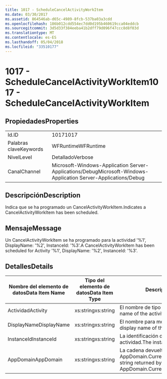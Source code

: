 ```yaml
---
title: 1017 - ScheduleCancelActivityWorkItem
ms.date: 03/30/2017
ms.assetid: 864546ab-d65c-4989-8fcb-537ba03a3cdd
ms.openlocfilehash: 186b012cdd554ec7dd0d195b460619cca04eddcb
ms.sourcegitcommit: 3d5d33f384eeba41b2dff79d096f47ccc8d8f03d
ms.translationtype: MT
ms.contentlocale: es-ES
ms.lasthandoff: 05/04/2018
ms.locfileid: "33510177"
---
```

# <a name="1017---schedulecancelactivityworkitem"></a><span data-ttu-id="0ee28-102">1017 - ScheduleCancelActivityWorkItem</span><span class="sxs-lookup"><span data-stu-id="0ee28-102">1017 - ScheduleCancelActivityWorkItem</span></span>
## <a name="properties"></a><span data-ttu-id="0ee28-103">Propiedades</span><span class="sxs-lookup"><span data-stu-id="0ee28-103">Properties</span></span>  
  
|||  
|-|-|  
|<span data-ttu-id="0ee28-104">Id.</span><span class="sxs-lookup"><span data-stu-id="0ee28-104">ID</span></span>|<span data-ttu-id="0ee28-105">1017</span><span class="sxs-lookup"><span data-stu-id="0ee28-105">1017</span></span>|  
|<span data-ttu-id="0ee28-106">Palabras clave</span><span class="sxs-lookup"><span data-stu-id="0ee28-106">Keywords</span></span>|<span data-ttu-id="0ee28-107">WFRuntime</span><span class="sxs-lookup"><span data-stu-id="0ee28-107">WFRuntime</span></span>|  
|<span data-ttu-id="0ee28-108">Nivel</span><span class="sxs-lookup"><span data-stu-id="0ee28-108">Level</span></span>|<span data-ttu-id="0ee28-109">Detallado</span><span class="sxs-lookup"><span data-stu-id="0ee28-109">Verbose</span></span>|  
|<span data-ttu-id="0ee28-110">Canal</span><span class="sxs-lookup"><span data-stu-id="0ee28-110">Channel</span></span>|<span data-ttu-id="0ee28-111">Microsoft-Windows-Application Server-Applications/Debug</span><span class="sxs-lookup"><span data-stu-id="0ee28-111">Microsoft-Windows-Application Server-Applications/Debug</span></span>|  
  
## <a name="description"></a><span data-ttu-id="0ee28-112">Descripción</span><span class="sxs-lookup"><span data-stu-id="0ee28-112">Description</span></span>  
 <span data-ttu-id="0ee28-113">Indica que se ha programado un CancelActivityWorkItem.</span><span class="sxs-lookup"><span data-stu-id="0ee28-113">Indicates a CancelActivityWorkItem has been scheduled.</span></span>  
  
## <a name="message"></a><span data-ttu-id="0ee28-114">Mensaje</span><span class="sxs-lookup"><span data-stu-id="0ee28-114">Message</span></span>  
 <span data-ttu-id="0ee28-115">Un CancelActivityWorkItem se ha programado para la actividad '%1', DisplayName: '%2', InstanceId: '%3'.</span><span class="sxs-lookup"><span data-stu-id="0ee28-115">A CancelActivityWorkItem has been scheduled for Activity '%1', DisplayName: '%2', InstanceId: '%3'.</span></span>  
  
## <a name="details"></a><span data-ttu-id="0ee28-116">Detalles</span><span class="sxs-lookup"><span data-stu-id="0ee28-116">Details</span></span>  
  
|<span data-ttu-id="0ee28-117">Nombre del elemento de datos</span><span class="sxs-lookup"><span data-stu-id="0ee28-117">Data Item Name</span></span>|<span data-ttu-id="0ee28-118">Tipo del elemento de datos</span><span class="sxs-lookup"><span data-stu-id="0ee28-118">Data Item Type</span></span>|<span data-ttu-id="0ee28-119">Descripción</span><span class="sxs-lookup"><span data-stu-id="0ee28-119">Description</span></span>|  
|--------------------|--------------------|-----------------|  
|<span data-ttu-id="0ee28-120">Actividad</span><span class="sxs-lookup"><span data-stu-id="0ee28-120">Activity</span></span>|<span data-ttu-id="0ee28-121">xs:string</span><span class="sxs-lookup"><span data-stu-id="0ee28-121">xs:string</span></span>|<span data-ttu-id="0ee28-122">El nombre de tipo de la actividad.</span><span class="sxs-lookup"><span data-stu-id="0ee28-122">The type name of the activity.</span></span>|  
|<span data-ttu-id="0ee28-123">DisplayName</span><span class="sxs-lookup"><span data-stu-id="0ee28-123">DisplayName</span></span>|<span data-ttu-id="0ee28-124">xs:string</span><span class="sxs-lookup"><span data-stu-id="0ee28-124">xs:string</span></span>|<span data-ttu-id="0ee28-125">El nombre para mostrar de la actividad.</span><span class="sxs-lookup"><span data-stu-id="0ee28-125">The display name of the activity.</span></span>|  
|<span data-ttu-id="0ee28-126">InstanceId</span><span class="sxs-lookup"><span data-stu-id="0ee28-126">InstanceId</span></span>|<span data-ttu-id="0ee28-127">xs:string</span><span class="sxs-lookup"><span data-stu-id="0ee28-127">xs:string</span></span>|<span data-ttu-id="0ee28-128">La identificación de instancia de la actividad.</span><span class="sxs-lookup"><span data-stu-id="0ee28-128">The instance id of the activity.</span></span>|  
|<span data-ttu-id="0ee28-129">AppDomain</span><span class="sxs-lookup"><span data-stu-id="0ee28-129">AppDomain</span></span>|<span data-ttu-id="0ee28-130">xs:string</span><span class="sxs-lookup"><span data-stu-id="0ee28-130">xs:string</span></span>|<span data-ttu-id="0ee28-131">La cadena devuelta por AppDomain.CurrentDomain.FriendlyName.</span><span class="sxs-lookup"><span data-stu-id="0ee28-131">The string returned by AppDomain.CurrentDomain.FriendlyName.</span></span>|
